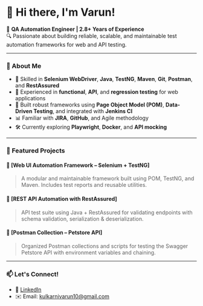 # 👋 Hi there, I'm Varun!

🎯 **QA Automation Engineer | 2.8+ Years of Experience**  
🔍 Passionate about building reliable, scalable, and maintainable test automation frameworks for web and API testing.

---

### 💼 About Me
- 🔧 Skilled in **Selenium WebDriver**, **Java**, **TestNG**, **Maven**, **Git**, **Postman**, and **RestAssured**
- 🧪 Experienced in **functional**, **API**, and **regression testing** for web applications
- 🚀 Built robust frameworks using **Page Object Model (POM)**, **Data-Driven Testing**, and integrated with **Jenkins CI**
- 📊 Familiar with **JIRA**, **GitHub**, and Agile methodology
- 🛠️ Currently exploring **Playwright**, **Docker**, and **API mocking**

---

### 📂 Featured Projects

#### 🔹 [Web UI Automation Framework – Selenium + TestNG]
> A modular and maintainable framework built using POM, TestNG, and Maven. Includes test reports and reusable utilities.

#### 🔹 [REST API Automation with RestAssured]
> API test suite using Java + RestAssured for validating endpoints with schema validation, serialization & deserialization.

#### 🔹 [Postman Collection – Petstore API]
> Organized Postman collections and scripts for testing the Swagger Petstore API with environment variables and chaining.

---

### 📫 Let's Connect!
- 💼 [LinkedIn](https://www.linkedin.com/in/varunmk17/)
- ✉️ Email: kulkarnivarun10@gmail.com

